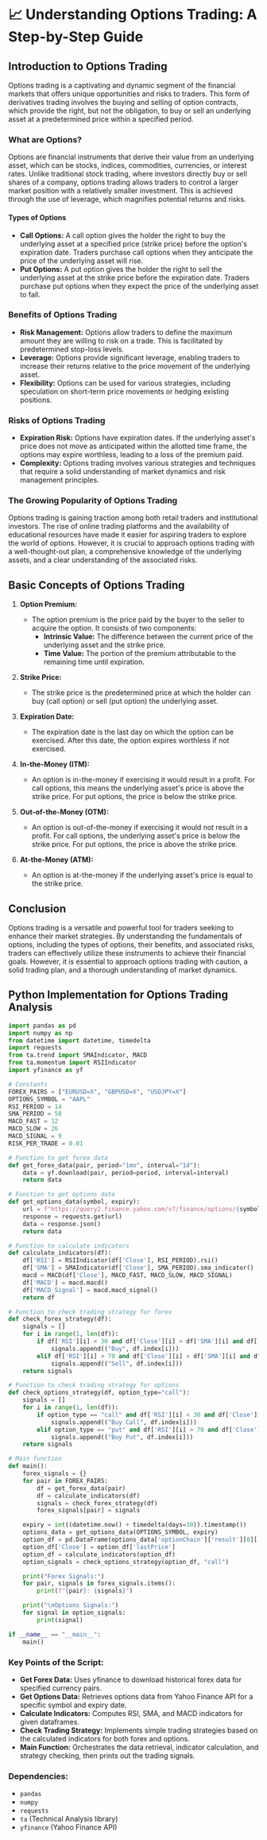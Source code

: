 # 📈 Understanding Options Trading: A Step-by-Step Guide

## Introduction to Options Trading

Options trading is a captivating and dynamic segment of the financial markets that offers unique opportunities and risks to traders. This form of derivatives trading involves the buying and selling of option contracts, which provide the right, but not the obligation, to buy or sell an underlying asset at a predetermined price within a specified period.

### What are Options?

Options are financial instruments that derive their value from an underlying asset, which can be stocks, indices, commodities, currencies, or interest rates. Unlike traditional stock trading, where investors directly buy or sell shares of a company, options trading allows traders to control a larger market position with a relatively smaller investment. This is achieved through the use of leverage, which magnifies potential returns and risks.

#### Types of Options

- **Call Options:** A call option gives the holder the right to buy the underlying asset at a specified price (strike price) before the option's expiration date. Traders purchase call options when they anticipate the price of the underlying asset will rise.
- **Put Options:** A put option gives the holder the right to sell the underlying asset at the strike price before the expiration date. Traders purchase put options when they expect the price of the underlying asset to fall.

### Benefits of Options Trading

- **Risk Management:** Options allow traders to define the maximum amount they are willing to risk on a trade. This is facilitated by predetermined stop-loss levels.
- **Leverage:** Options provide significant leverage, enabling traders to increase their returns relative to the price movement of the underlying asset.
- **Flexibility:** Options can be used for various strategies, including speculation on short-term price movements or hedging existing positions.

### Risks of Options Trading

- **Expiration Risk:** Options have expiration dates. If the underlying asset's price does not move as anticipated within the allotted time frame, the options may expire worthless, leading to a loss of the premium paid.
- **Complexity:** Options trading involves various strategies and techniques that require a solid understanding of market dynamics and risk management principles.

### The Growing Popularity of Options Trading

Options trading is gaining traction among both retail traders and institutional investors. The rise of online trading platforms and the availability of educational resources have made it easier for aspiring traders to explore the world of options. However, it is crucial to approach options trading with a well-thought-out plan, a comprehensive knowledge of the underlying assets, and a clear understanding of the associated risks.

## Basic Concepts of Options Trading

1. **Option Premium:**
   - The option premium is the price paid by the buyer to the seller to acquire the option. It consists of two components:
     - **Intrinsic Value:** The difference between the current price of the underlying asset and the strike price.
     - **Time Value:** The portion of the premium attributable to the remaining time until expiration.

2. **Strike Price:**
   - The strike price is the predetermined price at which the holder can buy (call option) or sell (put option) the underlying asset.

3. **Expiration Date:**
   - The expiration date is the last day on which the option can be exercised. After this date, the option expires worthless if not exercised.

4. **In-the-Money (ITM):**
   - An option is in-the-money if exercising it would result in a profit. For call options, this means the underlying asset's price is above the strike price. For put options, the price is below the strike price.

5. **Out-of-the-Money (OTM):**
   - An option is out-of-the-money if exercising it would not result in a profit. For call options, the underlying asset's price is below the strike price. For put options, the price is above the strike price.

6. **At-the-Money (ATM):**
   - An option is at-the-money if the underlying asset's price is equal to the strike price.

## Conclusion

Options trading is a versatile and powerful tool for traders seeking to enhance their market strategies. By understanding the fundamentals of options, including the types of options, their benefits, and associated risks, traders can effectively utilize these instruments to achieve their financial goals. However, it is essential to approach options trading with caution, a solid trading plan, and a thorough understanding of market dynamics.

## Python Implementation for Options Trading Analysis

```python
import pandas as pd
import numpy as np
from datetime import datetime, timedelta
import requests
from ta.trend import SMAIndicator, MACD
from ta.momentum import RSIIndicator
import yfinance as yf

# Constants
FOREX_PAIRS = ["EURUSD=X", "GBPUSD=X", "USDJPY=X"]
OPTIONS_SYMBOL = "AAPL"
RSI_PERIOD = 14
SMA_PERIOD = 50
MACD_FAST = 12
MACD_SLOW = 26
MACD_SIGNAL = 9
RISK_PER_TRADE = 0.01

# Function to get forex data
def get_forex_data(pair, period="1mo", interval="1d"):
    data = yf.download(pair, period=period, interval=interval)
    return data

# Function to get options data
def get_options_data(symbol, expiry):
    url = f"https://query2.finance.yahoo.com/v7/finance/options/{symbol}?date={expiry}"
    response = requests.get(url)
    data = response.json()
    return data

# Function to calculate indicators
def calculate_indicators(df):
    df['RSI'] = RSIIndicator(df['Close'], RSI_PERIOD).rsi()
    df['SMA'] = SMAIndicator(df['Close'], SMA_PERIOD).sma_indicator()
    macd = MACD(df['Close'], MACD_FAST, MACD_SLOW, MACD_SIGNAL)
    df['MACD'] = macd.macd()
    df['MACD_Signal'] = macd.macd_signal()
    return df

# Function to check trading strategy for forex
def check_forex_strategy(df):
    signals = []
    for i in range(1, len(df)):
        if df['RSI'][i] < 30 and df['Close'][i] > df['SMA'][i] and df['MACD'][i] > df['MACD_Signal'][i]:
            signals.append(("Buy", df.index[i]))
        elif df['RSI'][i] > 70 and df['Close'][i] < df['SMA'][i] and df['MACD'][i] < df['MACD_Signal'][i]:
            signals.append(("Sell", df.index[i]))
    return signals

# Function to check trading strategy for options
def check_options_strategy(df, option_type="call"):
    signals = []
    for i in range(1, len(df)):
        if option_type == "call" and df['RSI'][i] < 30 and df['Close'][i] > df['SMA'][i] and df['MACD'][i] > df['MACD_Signal'][i]:
            signals.append(("Buy Call", df.index[i]))
        elif option_type == "put" and df['RSI'][i] > 70 and df['Close'][i] < df['SMA'][i] and df['MACD'][i] < df['MACD_Signal'][i]:
            signals.append(("Buy Put", df.index[i]))
    return signals

# Main function
def main():
    forex_signals = {}
    for pair in FOREX_PAIRS:
        df = get_forex_data(pair)
        df = calculate_indicators(df)
        signals = check_forex_strategy(df)
        forex_signals[pair] = signals

    expiry = int((datetime.now() + timedelta(days=30)).timestamp())
    options_data = get_options_data(OPTIONS_SYMBOL, expiry)
    option_df = pd.DataFrame(options_data['optionChain']['result'][0]['options'][0]['calls'])
    option_df['Close'] = option_df['lastPrice']
    option_df = calculate_indicators(option_df)
    option_signals = check_options_strategy(option_df, "call")

    print("Forex Signals:")
    for pair, signals in forex_signals.items():
        print(f"{pair}: {signals}")

    print("\nOptions Signals:")
    for signal in option_signals:
        print(signal)

if __name__ == "__main__":
    main()
```

### Key Points of the Script:

- **Get Forex Data:** Uses yfinance to download historical forex data for specified currency pairs.
- **Get Options Data:** Retrieves options data from Yahoo Finance API for a specific symbol and expiry date.
- **Calculate Indicators:** Computes RSI, SMA, and MACD indicators for given dataframes.
- **Check Trading Strategy:** Implements simple trading strategies based on the calculated indicators for both forex and options.
- **Main Function:** Orchestrates the data retrieval, indicator calculation, and strategy checking, then prints out the trading signals.

### Dependencies:

- `pandas`
- `numpy`
- `requests`
- `ta` (Technical Analysis library)
- `yfinance` (Yahoo Finance API)
